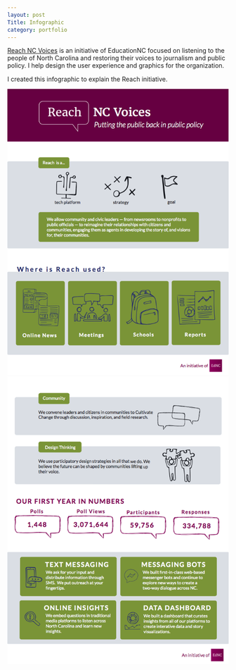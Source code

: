 ```yaml
---
layout: post
Title: Infographic
category: portfolio
---
```


[Reach NC Voices](https://www.ednc.org/column/reach-nc-voices/) is an initiative of EducationNC focused on listening to the people of North Carolina and restoring their voices to journalism and public policy.
I help design the user experience and graphics for the organization.

I created this infographic to explain the Reach initiative. 

<img src="/assets/Reach1PagerA.png">
<img src="/assets/Reach1PagerB.png">
